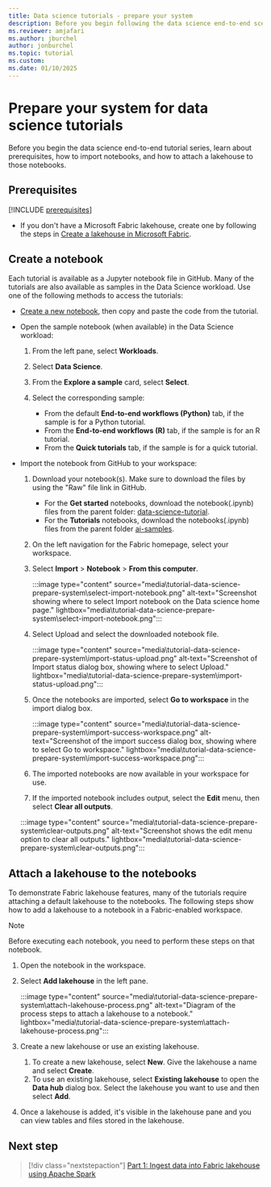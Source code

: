 ```yaml
---
title: Data science tutorials - prepare your system
description: Before you begin following the data science end-to-end scenario, learn about prerequisites, the sample dataset, and the lakehouse and notebooks you need.
ms.reviewer: amjafari
ms.author: jburchel
author: jonburchel
ms.topic: tutorial
ms.custom:
ms.date: 01/10/2025
---
```


# Prepare your system for data science tutorials

Before you begin the data science end-to-end tutorial series, learn about prerequisites, how to import notebooks, and how to attach a lakehouse to those notebooks.

## Prerequisites

[!INCLUDE [prerequisites](./includes/prerequisites.md)]

* If you don't have a Microsoft Fabric lakehouse, create one by following the steps in [Create a lakehouse in Microsoft Fabric](../data-engineering/create-lakehouse.md).

## Create a notebook

Each tutorial is available as a Jupyter notebook file in GitHub.  Many of the tutorials are also available as samples in the Data Science workload.  Use one of the following methods to access the tutorials:

* [Create a new notebook](../data-engineering/how-to-use-notebook.md#create-notebooks), then copy and paste the code from the tutorial.

* <a name="open-sample-notebook"></a> Open the sample notebook (when available) in the Data Science workload:

    1. From the left pane, select **Workloads**.
    1. Select **Data Science**.
    1. From the **Explore a sample** card, select **Select**.
    1. Select the corresponding sample:
    
        * From the default **End-to-end workflows (Python)** tab, if the sample is for a Python tutorial.
        * From the **End-to-end workflows (R)** tab, if the sample is for an R tutorial.
        * From the **Quick tutorials** tab, if the sample is for a quick tutorial.
    
* <a name="import-tutorial-notebooks"></a> Import the notebook from GitHub to your workspace:

    1. Download your notebook(s).  Make sure to download the files by using the "Raw" file link in GitHub.
        * For the **Get started** notebooks, download the notebook(.ipynb) files from the parent folder: [data-science-tutorial](https://github.com/microsoft/fabric-samples/tree/main/docs-samples/data-science/data-science-tutorial).
        * For the **Tutorials** notebooks, download the notebooks(.ipynb) files from the parent folder [ai-samples](https://github.com/microsoft/fabric-samples/tree/main/docs-samples/data-science/ai-samples).

    1. On the left navigation for the Fabric homepage, select your workspace.
    1. Select **Import** > **Notebook** > **From this computer**.

        :::image type="content" source="media\tutorial-data-science-prepare-system\select-import-notebook.png" alt-text="Screenshot showing where to select Import notebook on the Data science home page." lightbox="media\tutorial-data-science-prepare-system\select-import-notebook.png":::
    1. Select Upload and select the downloaded notebook file.

        :::image type="content" source="media\tutorial-data-science-prepare-system\import-status-upload.png" alt-text="Screenshot of Import status dialog box, showing where to select Upload." lightbox="media\tutorial-data-science-prepare-system\import-status-upload.png":::


    1. Once the notebooks are imported, select **Go to workspace** in the import dialog box.

        :::image type="content" source="media\tutorial-data-science-prepare-system\import-success-workspace.png" alt-text="Screenshot of the import success dialog box, showing where to select Go to workspace." lightbox="media\tutorial-data-science-prepare-system\import-success-workspace.png":::

    1. The imported notebooks are now available in your workspace for use.

    1. If the imported notebook includes output, select the **Edit** menu, then select **Clear all outputs**.

    :::image type="content" source="media\tutorial-data-science-prepare-system\clear-outputs.png" alt-text="Screenshot shows the edit menu option to clear all outputs." lightbox="media\tutorial-data-science-prepare-system\clear-outputs.png":::

## Attach a lakehouse to the notebooks

To demonstrate Fabric lakehouse features, many of the tutorials require attaching a default lakehouse to the notebooks. The following steps show how to add a lakehouse to a notebook in a Fabric-enabled workspace.

> [!NOTE]
> Before executing each notebook, you need to perform these steps on that notebook. 

1. Open the notebook in the workspace.

1. Select **Add lakehouse** in the left pane.

    :::image type="content" source="media\tutorial-data-science-prepare-system\attach-lakehouse-process.png" alt-text="Diagram of the process steps to attach a lakehouse to a notebook." lightbox="media\tutorial-data-science-prepare-system\attach-lakehouse-process.png":::

1. Create a new lakehouse or use an existing lakehouse.
    1. To create a new lakehouse, select **New**. Give the lakehouse a name and select **Create**.
    1. To use an existing lakehouse, select **Existing lakehouse** to open the **Data hub** dialog box. Select the lakehouse you want to use and then select **Add**.

1. Once a lakehouse is added, it's visible in the lakehouse pane and you can view tables and files stored in the lakehouse.


## Next step

> [!div class="nextstepaction"]
> [Part 1: Ingest data into Fabric lakehouse using Apache Spark](tutorial-data-science-ingest-data.md)
